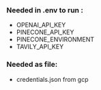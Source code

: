 ### Needed in .env to run :

- OPENAI_API_KEY
- PINECONE_API_KEY
- PINECONE_ENVIRONMENT
- TAVILY_API_KEY

### Needed as file:
- credentials.json from gcp
